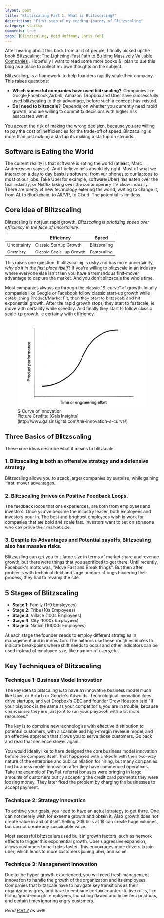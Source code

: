 ```yaml
---
layout: post
title: "Blitzscaling Part 1: What is Blitzscaling?"
description: "First step of my reading journey of Blitzscaling"
category: startup
comments: true
tags: [Blitzscaling, Reid Hoffman, Chris Yeh]
---
```

After hearing about this book from a lot of people, I finally picked up the book [Blitzscaling: The Lightning-Fast Path to Building Massively Valuable Companies](https://www.amazon.com/Blitzscaling-Lightning-Fast-Path-Building-Massively/dp/0008303630) . Hopefully I want to read some more books & I plan to use this blog as a place to collect my own thoughts on the subject.

Blitzscaling, is a framework, to help founders rapidly scale their company. This raises questions:
- **Which sucessful companies have used blitzscaling?**: Companies like Google,Facebook,Airbnb, Amazon, Dropbox and Uber have successfully used blitzscaling to their advantage, before such a concept has existed.
- **Do I need to blitzscale?**: Depends, on whether you currently need rapid growth, and are willing to commit to decisions with higher risk associated with it.

You accept the risk of making the wrong decision, because you are willing to pay the cost of inefficiencies for the trade-off of speed. Blitzscaling is more than just making a startup its making a startup on steroids.

## Software is Eating the World

The current reality is that software is eating the world (atleast, Marc Andereessen says so). And I believe he's absolutely right. Most of what we interact on a day to day basis is software, from our phones to our laptops to most of our jobs. Take Uber for example, software(Uber) has eaten over the taxi industry, or Netflix taking over the contemporary TV show industry. There are plenty of new technology entering the world, waiting to change it, from AI, to Blockchain, to AR/VR, to Cloud. The potential is limitless.

## Core Idea of Blitzscaling

Blitzscaling is not just rapid growth. *Blitzscaling is priotizing speed over efficiency in the face of uncertainity*.

|   | Efficiency   | Speed   |
|---|---|---|
|Uncertainty   | Classic Startup Growth  | Blitzscaling   |
|Certainty   | Classic Scale-up Growth   | Fastscaling  |

This raises one question. If blitzscaling is risky and has more uncertainity, *why do it in the first place itself*? If you're willing to blitzscale in an industry where everyone else isn't then you have a tremendous first-mover advantage to capture the market. And you don't blitzscale the whole time.

Most companies always go through the classic "S-curve" of growth. Initally companies like Google or Facebook follow classic start-up growth while establishing Product/Market Fit, then they start to blitzscale and hit exponential growth. After the rapid growth stops, they start to fastscale, ie move with certainty while speedily. And finally they start to follow classic scale-up growth, ie certainty with efficiency.

<figure>
        <img src="/images/S-Curve.png">
        <figcaption> S-Curve of Innovation. <br>
        Picture Credits: [Gals Insights](http://www.galsinsights.com/the-innovation-s-curve/)</figcaption>
</figure>


## Three Basics of Blitzscaling

These core ideas describe what it means to blitzscale.
### 1. Blitzscaling is both an offensive strategy and a defensive strategy

Blitzscaling allows you to attack larger companies by surprise, while gaining 'first' mover advantages.

### 2. Blitzscaling thrives on Positive Feedback Loops.

The feedback loops that one experiences, are both from employees and investors. Once you've become the industry leader, both employees and investors pour in. The best and brightest employees wish to work for companies that are bold and scale fast. Investors want to bet on someone who can prove their market size.

### 3. Despite its Advantages and Potential payoffs, Blitzscaling also has massive risks.

Blitzscaling can get you to a large size in terms of market share and revenue growth, but there were things that you sacrificed to get there. Until recently, Facebook's motto was, "Move Fast and Break things". But then after problems with technical debt and large number of bugs hindering their process, they had to revamp the site.

## 5 Stages of Blitzscaling

- **Stage 1**: Family (1-9 Employees)
- **Stage 2**: Tribe (10s Employees)
- **Stage 3**: Village (100s Employees)
- **Stage 4**: City (1000s Employees)
- **Stage 5**: Nation (10000s Employees)

At each stage the founder needs to employ different strategies in management and in innovation. The authors use these rough estimates to indicate breakpoints where shift needs to occur and other indicators can be used instead of employee size, like number of users,etc.

## Key Techniques of Blitzscaling

### Technique 1: Business Model Innovation

The key idea to blitscaling is to have an innovative business model much like Uber, or Airbnb or Google's Adwords. Technological innovation does drive startups, and yet Dropbox's CEO and founder Drew Houston said "If your playbook is the same as your competitor's, you are in trouble, because chances are they are just joint to run your playbook with a lot more resources."

The key is to combine new technologies with effective distribution to potential customers, with a scalable and high-margin revenue model, and an effective approach that allows you to serve those customers. Go back and read that sentence slower again.

You would ideally like to have designed the core business model innovation before the company itself. That happened with LinkedIn with their two-way nature of the enterprise and publics relation for hiring, but many companies find business model innovation after they have commenced operations. Take the example of PayPal, referral bonuses were bringing in large amounts of customers but by accepting the credit card payments they were loosing money. They later fixed the problem by charging the businesses to accept payment.

### Technique 2: Strategy Innovation

To achieve your goals, you need to have an actual strategy to get there. One can not merely wish for extreme growth and obtain it. Also, growth does not create value in and of itself. Selling 20$ bills at 1$ can create huge volumes, but cannot create any sustainable value.

Most sucessful blitzscalers used built in growth factors, such as network effects to trigger this exponential growth. Uber's agressive expansion, allows customers to hail rides faster. This encourages more drivers to join uber, which leads to more customers joining uber, and so on.

### Technique 3: Management Innovation

Due to the hyper-growth experienced, you will need fresh management innovation to handle the growth of the organization and its employees. Companies that blitzscale have to navigate key transitions as their organizations grow, and have to embrace certain counterintuitive rules, like hiring 'good-enough' employees, launching flawed and imperfect products, and certain times ignoring angry customers.

*Read [Part 2](https://exorust.github.io/articles/Business-Model-Innovation) as well!*

